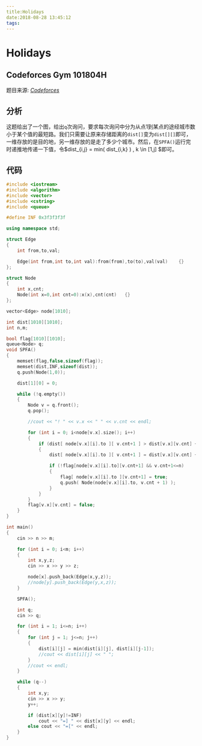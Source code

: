 ```yaml
---
title:Holidays
date:2018-08-28 13:45:12
tags:
---
```


# Holidays

## Codeforces Gym 101804H

<!--more-->

题目来源: [_Codeforces_](http://codeforces.com/gym/101804/problem/H)

## 分析

这题给出了一个图，给出`q`次询问，要求每次询问中分为从点1到某点的途经城市数小于某个值的最短路。我们只需要让原来存储距离的`dist[]`变为`dist[][]`即可，一维存放的是目的地，另一维存放的是走了多少个城市。然后，在`SPFA()`运行完时递推地传递一下值，令$dist_{i,j} = min( dist_{i,k} ) , k \in [1,j] $即可。

## 代码

```C++
#include <iostream>
#include <algorithm>
#include <vector>
#include <cstring>
#include <queue>

#define INF 0x3f3f3f3f

using namespace std;

struct Edge
{
	int from,to,val;

	Edge(int from,int to,int val):from(from),to(to),val(val)	{}
};

struct Node
{
	int x,cnt;
	Node(int x=0,int cnt=0):x(x),cnt(cnt)	{}
};

vector<Edge> node[1010];

int dist[1010][1010];
int n,m;

bool flag[1010][1010];
queue<Node> q;
void SPFA()
{
	memset(flag,false,sizeof(flag));
	memset(dist,INF,sizeof(dist));
	q.push(Node(1,0));

	dist[1][0] = 0;

	while (!q.empty())
	{
		Node v = q.front();
		q.pop();

		//cout << "! " << v.x << " " << v.cnt << endl;

		for (int i = 0; i<node[v.x].size(); i++)
		{
			if (dist[ node[v.x][i].to ][ v.cnt+1 ] > dist[v.x][v.cnt] + node[v.x][i].val)
			{
				dist[ node[v.x][i].to ][ v.cnt+1 ] = dist[v.x][v.cnt] + node[v.x][i].val;

				if (!flag[node[v.x][i].to][v.cnt+1] && v.cnt+1<=n)
				{
					flag[ node[v.x][i].to ][v.cnt+1] = true;
					q.push( Node(node[v.x][i].to, v.cnt + 1) );
				}
			}
		}
		flag[v.x][v.cnt] = false;
	}
}

int main()
{
	cin >> n >> m;

	for (int i = 0; i<m; i++)
	{
		int x,y,z;
		cin >> x >> y >> z;

		node[x].push_back(Edge(x,y,z));
		//node[y].push_back(Edge(y,x,z));
	}

	SPFA();

	int q;
	cin >> q;

	for (int i = 1; i<=n; i++)
	{
		for (int j = 1; j<=n; j++)
		{
			dist[i][j] = min(dist[i][j], dist[i][j-1]);
			//cout << dist[i][j] << " ";
		}
		//cout << endl;
	}

	while (q--)
	{
		int x,y;
		cin >> x >> y;
		y++;

		if (dist[x][y]!=INF)
			cout << "=] " << dist[x][y] << endl;
		else cout << "=[" << endl;
	}
}

```